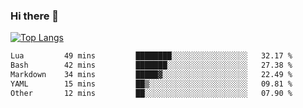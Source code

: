 ### Hi there 👋

<!--
**3Xpl0it3r/3Xpl0it3r** is a ✨ _special_ ✨ repository because its `README.md` (this file) appears on your GitHub profile.

Here are some ideas to get you started:

- 🔭 I’m currently working on ...
- 🌱 I’m currently learning ...
- 👯 I’m looking to collaborate on ...
- 🤔 I’m looking for help with ...
- 💬 Ask me about ...
- 📫 How to reach me: ...
- 😄 Pronouns: ...
- ⚡ Fun fact: ...
-->


[![Top Langs](https://github-readme-stats.vercel.app/api/top-langs/?username=3Xpl0it3r&layout=compact)](https://github.com/3Xpl0it3r/3Xpl0it3r)

<!--START_SECTION:waka-->

```txt
Lua         49 mins         ████████░░░░░░░░░░░░░░░░░   32.17 %
Bash        42 mins         ███████░░░░░░░░░░░░░░░░░░   27.38 %
Markdown    34 mins         █████▓░░░░░░░░░░░░░░░░░░░   22.49 %
YAML        15 mins         ██▒░░░░░░░░░░░░░░░░░░░░░░   09.81 %
Other       12 mins         ██░░░░░░░░░░░░░░░░░░░░░░░   07.90 %
```

<!--END_SECTION:waka-->
